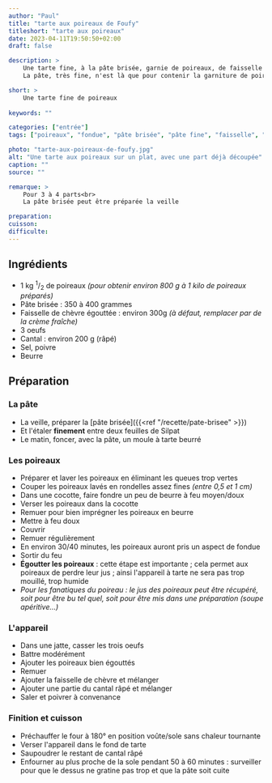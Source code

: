 ```yaml
---
author: "Paul"
title: "tarte aux poireaux de Foufy"
titleshort: "tarte aux poireaux"
date: 2023-04-11T19:50:50+02:00
draft: false

description: >
    Une tarte fine, à la pâte brisée, garnie de poireaux, de faisselle de chèvre égouttée et de cantal.<br>
    La pâte, très fine, n'est là que pour contenir la garniture de poireaux, très moelleuse.

short: >
    Une tarte fine de poireaux
    
keywords: ""

categories: ["entrée"]
tags: ["poireaux", "fondue", "pâte brisée", "pâte fine", "faisselle", "chèvre", "fromage", "cantal", "oeufs"]

photo: "tarte-aux-poireaux-de-foufy.jpg"
alt: "Une tarte aux poireaux sur un plat, avec une part déjà découpée"
caption: ""
source: ""

remarque: >
    Pour 3 à 4 parts<br>
    La pâte brisée peut être préparée la veille

preparation: 
cuisson: 
difficulte:
---
```



## Ingrédients
- 1 kg <sup>1</sup>/<sub>2</sub> de poireaux *(pour obtenir environ 800 g à 1 kilo de poireaux préparés)*
- Pâte brisée : 350 à 400 grammes
- Faisselle de chèvre égouttée : environ 300g *(à défaut, remplacer par de la crème fraîche)*
- 3 oeufs
- Cantal : environ 200 g (râpé)
- Sel, poivre
- Beurre
## Préparation
### La pâte
- La veille, préparer la [pâte brisée]({{<ref "/recette/pate-brisee" >}})
- Et l'étaler **finement** entre deux feuilles de Silpat
- Le matin, foncer, avec la pâte, un moule à tarte beurré 
### Les poireaux
- Préparer et laver les poireaux en éliminant les queues trop vertes
- Couper les poireaux lavés en rondelles assez fines *(entre 0,5 et 1 cm)*
- Dans une cocotte, faire fondre un peu de beurre à feu moyen/doux
- Verser les poireaux dans la cocotte
- Remuer pour bien imprégner les poireaux en beurre
- Mettre à feu doux
- Couvrir
- Remuer régulièrement
- En environ 30/40 minutes, les poireaux auront pris un aspect de fondue
- Sortir du feu
- **Égoutter les poireaux** : cette étape est importante ; cela permet aux poireaux de perdre leur jus ; ainsi l'appareil à tarte ne sera pas trop mouillé, trop humide
- *Pour les fanatiques du poireau : le jus des poireaux peut être récupéré, soit pour être bu tel quel, soit pour être mis dans une préparation (soupe apéritive...)*
### L'appareil
- Dans une jatte, casser les trois oeufs
- Battre modérément
- Ajouter les poireaux bien égouttés
- Remuer
- Ajouter la faisselle de chèvre et mélanger
- Ajouter une partie du cantal râpé et mélanger
- Saler et poivrer à convenance
### Finition et cuisson
- Préchauffer le four à 180° en position voûte/sole sans chaleur tournante
- Verser l'appareil dans le fond de tarte
- Saupoudrer le restant de cantal râpé
- Enfourner au plus proche de la sole pendant 50 à 60 minutes : surveiller pour que le dessus ne gratine pas trop et que la pâte soit cuite